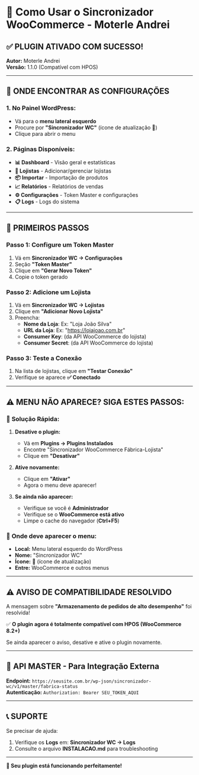 # 🎯 Como Usar o Sincronizador WooCommerce - Moterle Andrei

## ✅ PLUGIN ATIVADO COM SUCESSO! 

**Autor:** Moterle Andrei  
**Versão:** 1.1.0 (Compatível com HPOS)

---

## 📍 ONDE ENCONTRAR AS CONFIGURAÇÕES

### 1. **No Painel WordPress:**
- Vá para o **menu lateral esquerdo**
- Procure por **"Sincronizador WC"** (ícone de atualização 🔄)
- Clique para abrir o menu

### 2. **Páginas Disponíveis:**
- **📊 Dashboard** - Visão geral e estatísticas
- **👥 Lojistas** - Adicionar/gerenciar lojistas  
- **📦 Importar** - Importação de produtos
- **📈 Relatórios** - Relatórios de vendas
- **⚙️ Configurações** - Token Master e configurações
- **📋 Logs** - Logs do sistema

---

## 🚀 PRIMEIROS PASSOS

### Passo 1: Configure um Token Master
1. Vá em **Sincronizador WC → Configurações**
2. Seção **"Token Master"**
3. Clique em **"Gerar Novo Token"**
4. Copie o token gerado

### Passo 2: Adicione um Lojista
1. Vá em **Sincronizador WC → Lojistas**
2. Clique em **"Adicionar Novo Lojista"**
3. Preencha:
   - **Nome da Loja**: Ex: "Loja João Silva"
   - **URL da Loja**: Ex: "https://lojajoao.com.br"
   - **Consumer Key**: (da API WooCommerce do lojista)
   - **Consumer Secret**: (da API WooCommerce do lojista)

### Passo 3: Teste a Conexão
1. Na lista de lojistas, clique em **"Testar Conexão"**
2. Verifique se aparece **✅ Conectado**

---

## ⚠️ MENU NÃO APARECE? SIGA ESTES PASSOS:

### 🔧 **Solução Rápida:**

1. **Desative o plugin:**
   - Vá em **Plugins → Plugins Instalados**
   - Encontre "Sincronizador WooCommerce Fábrica-Lojista"
   - Clique em **"Desativar"**

2. **Ative novamente:**
   - Clique em **"Ativar"**
   - Agora o menu deve aparecer!

3. **Se ainda não aparecer:**
   - Verifique se você é **Administrador**
   - Verifique se o **WooCommerce está ativo**
   - Limpe o cache do navegador (**Ctrl+F5**)

### 📍 **Onde deve aparecer o menu:**
- **Local:** Menu lateral esquerdo do WordPress
- **Nome:** "Sincronizador WC" 
- **Ícone:** 🔄 (ícone de atualização)
- **Entre:** WooCommerce e outros menus

---

## ⚠️ AVISO DE COMPATIBILIDADE RESOLVIDO

A mensagem sobre **"Armazenamento de pedidos de alto desempenho"** foi resolvida!

✅ **O plugin agora é totalmente compatível com HPOS (WooCommerce 8.2+)**

Se ainda aparecer o aviso, desative e ative o plugin novamente.

---

## 🔌 API MASTER - Para Integração Externa

**Endpoint:** `https://seusite.com.br/wp-json/sincronizador-wc/v1/master/fabrica-status`  
**Autenticação:** `Authorization: Bearer SEU_TOKEN_AQUI`

---

## 📞 SUPORTE

Se precisar de ajuda:
1. Verifique os **Logs** em: **Sincronizador WC → Logs**
2. Consulte o arquivo **INSTALACAO.md** para troubleshooting

---

**🎉 Seu plugin está funcionando perfeitamente!**
